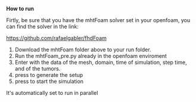 **How to run**

Firtly, be sure that you have the mhtFoam solver set in your openfoam, you can find the solver in the link:

https://github.com/rafaelgabler/fhdFoam

1. Download the mhtFoam folder above to your run folder.
2. Run the mhtFoam_pre.py already in the openfoam enviroment
3. Enter with the data of the mesh, domain, time of simulation, step time, and of the tumors.
4. press to generate the setup
5. press to start the simulation

It's automatically set to run in parallel
